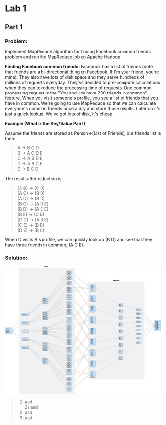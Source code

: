 # Lab 1
## Part 1
### Problem:

Implement MapReduce algorithm for finding Facebook common friends problem and run the MapReduce job on Apache Hadoop.

**Finding Facebook common friends:** Facebook has a list of friends (note that friends are a bi-directional thing on Facebook. If I'm your friend, you're mine). They also have lots of disk space and they serve hundreds of millions of requests everyday. They've decided to pre-compute calculations when they can to reduce the processing time of requests. One common processing request is the "You and Joe have 230 friends in common" feature. When you visit someone's profile, you see a list of friends that you have in common. We're going to use MapReduce so that we can calculate everyone's common friends once a day and store those results. Later on it's just a quick lookup. We've got lots of disk, it's cheap.

**Example (What is the Key/Value Pair?)** 

Assume the friends are stored as Person->[List of Friends], our friends list is then:

> A -> B C D  
> B -> A C D E  
> C -> A B D E  
> D -> A B C E  
> E -> B C D

The result after reduction is:

> (A B) -> (C D)  
> (A C) -> (B D)  
> (A D) -> (B C)  
> (B C) -> (A D E)  
> (B D) -> (A C E)  
> (B E) -> (C D)  
> (C D) -> (A B E)  
> (C E) -> (B D)  
> (D E) -> (B C)  

When D visits B's profile, we can quickly look up (B D) and see that they have three friends in common, (A C E).

### Solution:

![Diagram](Diagram.svg)

>1) asd  
>    2) asd  
>1) asd  
>1) asd  
